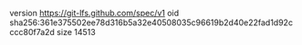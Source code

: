 version https://git-lfs.github.com/spec/v1
oid sha256:361e375502ee78d316b5a32e40508035c96619b2d40e22fad1d92cccc80f7a2d
size 14513
